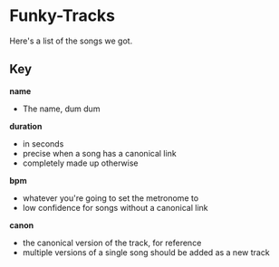 # Funky-Tracks
Here's a list of the songs we got.

## Key

**name**
* The name, dum dum

**duration**
* in seconds
* precise when a song has a canonical link
* completely made up otherwise

**bpm**
* whatever you're going to set the metronome to
* low confidence for songs without a canonical link

**canon**
* the canonical version of the track, for reference
* multiple versions of a single song should be added as a new track
